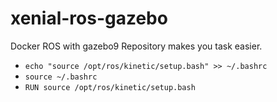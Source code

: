 # xenial-ros-gazebo 
Docker ROS with gazebo9 Repository makes you task easier.   
* `echo "source /opt/ros/kinetic/setup.bash" >> ~/.bashrc` 
* `source ~/.bashrc` 
* `RUN source /opt/ros/kinetic/setup.bash`

